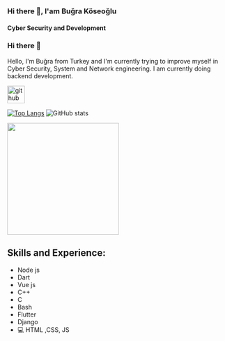 ### Hi there 👋, I'am Buğra Köseoğlu
#### Cyber Security and Development

### Hi there 👋

Hello, I'm Buğra from Turkey and I'm currently trying to improve myself in Cyber ​​Security, System and Network engineering.
I am currently doing backend development. 


 


[<img src='https://cdn.jsdelivr.net/npm/simple-icons@3.0.1/icons/github.svg' alt='github' height='40'>](https://github.com/Radeonares32)  

[![Top Langs](https://github-readme-stats.vercel.app/api/top-langs/?username=Radeonares32)](https://github.com/anuraghazra/github-readme-stats) ![GitHub stats](https://github-readme-stats.vercel.app/api?username=Radeonares32&show_icons=true)  

<img src="https://media2.giphy.com/media/iIqmM5tTjmpOB9mpbn/giphy.gif" width="256"/>

## Skills and Experience:

* Node js
* Dart
* Vue js
* C++
* C
* Bash
* Flutter
* Django
* 💻 HTML ,CSS, JS

